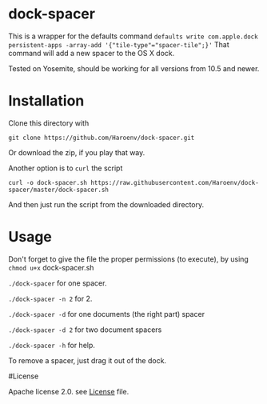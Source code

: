 # dock-spacer
This is a wrapper for the defaults command 
`defaults write com.apple.dock persistent-apps -array-add '{"tile-type"="spacer-tile";}'`
That command will add a new spacer to the OS X dock. 

Tested on Yosemite, should be working for all versions from 10.5 and newer.

# Installation

Clone this directory with 

    git clone https://github.com/Haroenv/dock-spacer.git

Or download the zip, if you play that way.

Another option is to `curl` the script 

    curl -o dock-spacer.sh https://raw.githubusercontent.com/Haroenv/dock-spacer/master/dock-spacer.sh

And then just run the script from the downloaded directory. 

# Usage

Don't forget to give the file the proper permissions (to execute), by using `chmod u+x` dock-spacer.sh

`./dock-spacer` for one spacer. 

`./dock-spacer -n 2` for 2.

`./dock-spacer -d` for one documents (the right part) spacer

`./dock-spacer -d 2` for two document spacers 

`./dock-spacer -h` for help. 

To remove a spacer, just drag it out of the dock.

#License

Apache license 2.0. see [License](LICENSE) file.
